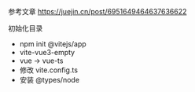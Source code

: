 参考文章
https://juejin.cn/post/6951649464637636622

初始化目录
+ npm init @vitejs/app
+ vite-vue3-empty
+ vue -> vue-ts
+ 修改 vite.config.ts
+ 安装 @types/node
